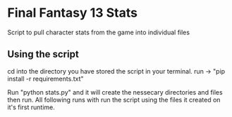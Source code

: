 # Final Fantasy 13 Stats
Script to pull character stats from the game into individual files
   
## Using the script
  cd into the directory you have stored the script in your terminal.
  run -> "pip install -r requirements.txt"
  
  Run "python stats.py" and it will create the nessecary directories and files then run.
  All following runs with run the script using the files it created on it's first runtime.
